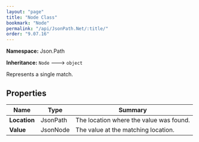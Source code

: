 ```yaml
---
layout: "page"
title: "Node Class"
bookmark: "Node"
permalink: "/api/JsonPath.Net/:title/"
order: "9.07.16"
---
```

**Namespace:** Json.Path

**Inheritance:**
`Node`
 🡒 
`object`

Represents a single match.

## Properties

| Name | Type | Summary |
|---|---|---|
| **Location** | JsonPath | The location where the value was found. |
| **Value** | JsonNode | The value at the matching location. |

